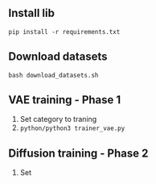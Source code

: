 ## Install lib
`pip install -r requirements.txt`

## Download datasets
`bash download_datasets.sh`

## VAE training - Phase 1
1. Set category to traning
2. `python/python3 trainer_vae.py`

## Diffusion training - Phase 2
1. Set 